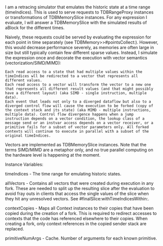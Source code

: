 I am a retracing simulator that emulates the historic state at a time range (timeIndices). This is used to serve requests to TDBRangeProxy instances or transformations of TDBMemorySlice instances. For any expression I evaluate, I will answer a TDBMemorySlice with the simulated results of aBlock for the different times.

Naively, these requests could be served by evaluating the expression for each point in time separately (see TDBMemory>>#pointsCollect:). However, this would decrease performance severely, as memories are often large in size but still typically contain few different sparse values. Instead, I simulate the expression once and decorate the execution with vector semantics (vectorization/SIMD/MIMD):

	Each read access to a state that had multiple values within the timeIndices wll be redirected to a vector that represents all different values.
	Each read access to a vector will transform the vector to a new one that represents all different result values (and that might possibly have a different layout) (aka SIMD - single instruction, multiple data).
	Each event that leads not only to a diverged dataflow but also to a diverged control flow will cause the execution to be forked (copy of the context stack and its state) (aka MIMD - multiple instructions, multiple data). Control flow divergence happens when a jump instruction depends on a vector condition, the lookup class of a message send or an instvar access depends on a vector receiver, or a primitive fails for a subset of vector parameters only. All forked contexts will continue to execute in parallel with a subset of the original timeIndices.

Vectors are implemented as TDBMemorySlice instances.
Note that the terms SIMD/MIMD are a metaphor only, and no true parallel computing on the hardware level is happening at the moment.

Instance Variables:

timeIndices <Interval>
	- The time range for emulating historic states.

allVectors <WeakSet>
	- Contains all vectors that were created during execution in any fork. These are needed to split up the resulting slice after the evaluation to avoid fray outs in clients that access the single values of the slice when they hit any unresolved vectors. See #finalSlice:withTimeIndicesWithin:.

contextCopies <Dictionary>
	- Maps all Context instances to their copies that have been copied during the creation of a fork. This is required to redirect accesses to contexts that the code has referenced elsewhere to their copies. When creating a fork, only context references in the copied sender stack are replaced.

primitiveNumArgs <Array>
	- Cache. Number of arguments for each known primitive.